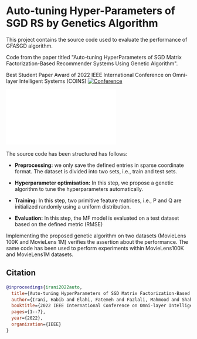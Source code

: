 # Auto-tuning Hyper-Parameters of SGD RS by Genetics Algorithm
This project contains the source code used to evaluate the performance of GFASGD algorithm.

Code from the paper titled "Auto-tuning HyperParameters of SGD Matrix Factorization-Based Recommender Systems Using Genetic Algorithm".

Best Student Paper Award of 2022 IEEE International Conference on Omni-layer Intelligent Systems (COINS) [![Conference](https://img.shields.io/badge/Conference-2022-008000.svg)](https://coinsconf.com)

![Flowchart](Img/Flowchart.pdf)

The source code has been structured has follows:

- **Preprocessing:** we only save the defined entries in sparse coordinate format. The dataset is divided into two sets, i.e., train and test sets.

- **Hyperparameter optimisation:** In this step, we propose a genetic algorithm to tune the hyperparameters automatically.

- **Training:** In this step, two primitive feature matrices, i.e., P and Q are initialized randomly using a uniform distribution.

- **Evaluation:** In this step, the MF model is evaluated on a test dataset based on the defined metric (RMSE)


Implementing the proposed genetic algorithm on two datasets (MovieLens 100K and MovieLens 1M) verifies the assertion about the performance. The same code has been used to perform experiments within MovieLens100K and MovieLens1M datasets.

<!-- CITATION -->
## Citation


```bibtex
@inproceedings{irani2022auto,
  title={Auto-tuning HyperParameters of SGD Matrix Factorization-Based Recommender Systems Using Genetic Algorithm},
  author={Irani, Habib and Elahi, Fatemeh and Fazlali, Mahmood and Shahsavari, Mahyar and Farahani, Bahar},
  booktitle={2022 IEEE International Conference on Omni-layer Intelligent Systems (COINS)},
  pages={1--7},
  year={2022},
  organization={IEEE}
}
```
